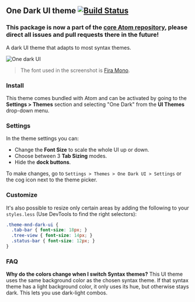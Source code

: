 ## One Dark UI theme [![Build Status](https://travis-ci.org/atom/mnd-dark-ui.svg?branch=master)](https://travis-ci.org/atom/mnd-dark-ui)

### This package is now a part of the [core Atom repository](https://github.com/atom/atom/tree/master/packages/mnd-dark-ui), please direct all issues and pull requests there in the future!

A dark UI theme that adapts to most syntax themes.

![One dark UI](https://cloud.githubusercontent.com/assets/378023/26246818/08255b76-3cd6-11e7-9f6d-6ae3e16a89a9.png)

> The font used in the screenshot is [Fira Mono](https://github.com/mozilla/Fira).


### Install

This theme comes bundled with Atom and can be activated by going to the __Settings > Themes__ section and selecting "One Dark" from the __UI Themes__ drop-down menu.


### Settings

In the theme settings you can:

- Change the __Font Size__ to scale the whole UI up or down.
- Choose between 3 __Tab Sizing__ modes.
- Hide the  __dock buttons__.

To make changes, go to `Settings > Themes > One Dark UI > Settings` or the cog icon next to the theme picker.


### Customize

It's also possible to resize only certain areas by adding the following to your `styles.less` (Use DevTools to find the right selectors):

```css
.theme-mnd-dark-ui {
  .tab-bar { font-size: 18px; }
  .tree-view { font-size: 14px; }
  .status-bar { font-size: 12px; }
}
```


### FAQ

__Why do the colors change when I switch Syntax themes?__
This UI theme uses the same background color as the chosen syntax theme. If that syntax theme has a light background color, it only uses its hue, but otherwise stays dark. This lets you use dark-light combos.
